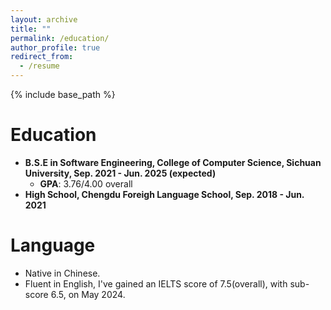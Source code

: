 ```yaml
---
layout: archive
title: ""
permalink: /education/
author_profile: true
redirect_from:
  - /resume
---
```


{% include base_path %}

Education
======
* **B.S.E in Software Engineering, College of Computer Science, Sichuan University, Sep. 2021 - Jun. 2025 (expected)**
  * **GPA**: 3.76/4.00 overall  
* **High School, Chengdu Foreigh Language School, Sep. 2018 - Jun. 2021**

<!--
Courses(Selected)
======
* Calculus: A-
* Linear Algebra: A
* Probability Theory and Statistics：A-
* Graph Theory: A
* Digital Image Processing：A+
* Computer Graphics：A
* Computer Architecture：A
* Operating System: A
  ...
-->

Language
======
* Native in Chinese.
* Fluent in English, I've gained an IELTS score of 7.5(overall), with sub-score 6.5, on May 2024.

<!--
Service and leadership
======
* Since 2021, I was served as the core-leader of class, in the College of Computer Science at Sichuan University.
* From 2022 to 2023, I was an associate president of "Cheng" union, leading weekly Philosophy reading activities, in the Department of Philosophy at Sichuan University.
-->
